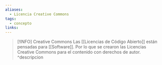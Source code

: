 ```yaml
---
aliases:
  - Licencia Creative Commons
tags:
  - concepto
links:
---
```

>[!INFO] Creative Commons
>Las [[Licencias de Código Abierto]] están pensadas para [[Software]]. Por lo que se crearon las Licencias Creative Commons para el contenido con derechos de autor.
^descripcion

